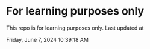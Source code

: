 # For learning purposes only
This repo is for learning purposes only.
Last updated at

Friday, June 7, 2024 10:39:18 AM


